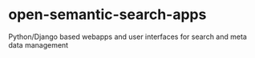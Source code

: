 # open-semantic-search-apps
Python/Django based webapps and user interfaces for search and meta data management
